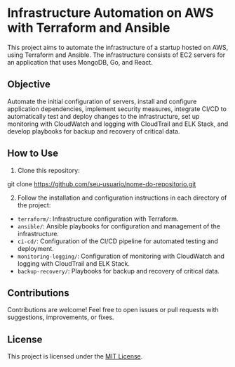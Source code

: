 # Infrastructure Automation on AWS with Terraform and Ansible

This project aims to automate the infrastructure of a startup hosted on AWS, using Terraform and Ansible. The infrastructure consists of EC2 servers for an application that uses MongoDB, Go, and React.

## Objective

Automate the initial configuration of servers, install and configure application dependencies, implement security measures, integrate CI/CD to automatically test and deploy changes to the infrastructure, set up monitoring with CloudWatch and logging with CloudTrail and ELK Stack, and develop playbooks for backup and recovery of critical data.

## How to Use

1. Clone this repository:

git clone https://github.com/seu-usuario/nome-do-repositorio.git

2. Follow the installation and configuration instructions in each directory of the project:
- `terraform/`: Infrastructure configuration with Terraform.
- `ansible/`: Ansible playbooks for configuration and management of the infrastructure.
- `ci-cd/`: Configuration of the CI/CD pipeline for automated testing and deployment.
- `monitoring-logging/`: Configuration of monitoring with CloudWatch and logging with CloudTrail and ELK Stack.
- `backup-recovery/`: Playbooks for backup and recovery of critical data.

## Contributions

Contributions are welcome! Feel free to open issues or pull requests with suggestions, improvements, or fixes.

## License

This project is licensed under the [MIT License](LICENSE).

